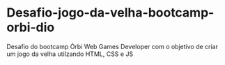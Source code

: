 # Desafio-jogo-da-velha-bootcamp-orbi-dio
Desafio do bootcamp Órbi Web Games Developer com o objetivo de criar um jogo da velha utilzando HTML, CSS e JS
